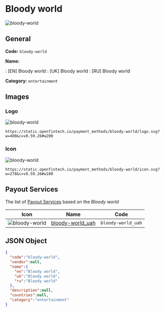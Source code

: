 
# Bloody world 
![bloody-world](https://static.openfintech.io/payment_methods/bloody-world/logo.svg?w=400&c=v0.59.26#w200)  

## General 
**Code:** `bloody-world` 
 
**Name:** 
 
:	[EN] Bloody world 
:	[UK] Bloody world 
:	[RU] Bloody world 
 
**Category:** `entertainment` 
 

## Images 

### Logo 
![bloody-world](https://static.openfintech.io/payment_methods/bloody-world/logo.svg?w=400&c=v0.59.26#w200)  

```
https://static.openfintech.io/payment_methods/bloody-world/logo.svg?w=400&c=v0.59.26#w200
```  

### Icon 
![bloody-world](https://static.openfintech.io/payment_methods/bloody-world/icon.svg?w=278&c=v0.59.26#w100)  

```
https://static.openfintech.io/payment_methods/bloody-world/icon.svg?w=278&c=v0.59.26#w100
```  

## Payout Services 
 
The list of [Payout Services](/payout-services/) based on the _Bloody world_ 

|Icon|Name|Code| 
|:---:|:---:|:---:| 
|![bloody-world](https://static.openfintech.io/payout_methods/bloody-world/icon.png?w=278&c=v0.59.26#w40) |[bloody-world_uah](/payout-services/bloody-world_uah/)|`bloody-world_uah`| 
 

## JSON Object 

```json
{
  "code":"bloody-world",
  "vendor":null,
  "name":{
    "en":"Bloody world",
    "uk":"Bloody world",
    "ru":"Bloody world"
  },
  "description":null,
  "countries":null,
  "category":"entertainment"
}
```  
